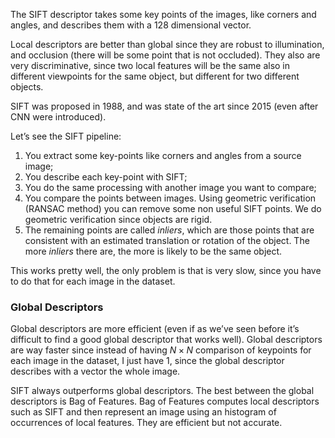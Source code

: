 The SIFT descriptor takes some key points of the images, like corners and angles, and describes them with a 128 dimensional vector.

Local descriptors are better than global since they are robust to illumination, and occlusion (there will be some point that is not occluded). They also are very discriminative, since two local features will be the same also in different viewpoints for the same object, but different for two different objects.

SIFT was proposed in 1988, and was state of the art since 2015 (even after CNN were introduced).

Let’s see the SIFT pipeline:

1. You extract some key-points like corners and angles from a source image;
2. You describe each key-point with SIFT;
3. You do the same processing with another image you want to compare;
4. You compare the points between images. Using geometric verification (RANSAC method) you can remove some non useful SIFT points. We do geometric verification since objects are rigid.
5. The remaining points are called *inliers*, which are those points that are consistent with an estimated translation or rotation of the object. The more *inliers* there are, the more is likely to be the same object.

This works pretty well, the only problem is that is very slow, since you have to do that for each image in the dataset.

### Global Descriptors

Global descriptors are more efficient (even if as we’ve seen before it’s difficult to find a good global descriptor that works well). Global descriptors are way faster since instead of having $N \times N$ comparison of keypoints for each image in the dataset, I just have $1$, since the global descriptor describes with a vector the whole image.

SIFT always outperforms global descriptors. The best between the global descriptors is Bag of Features. Bag of Features computes local descriptors such as SIFT and then represent an image using an histogram of occurrences of local features. They are efficient but not accurate.